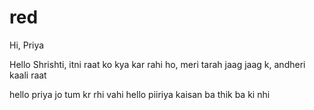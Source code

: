 # red
Hi, Priya



Hello Shrishti, itni raat ko kya kar rahi ho, meri tarah jaag jaag k, andheri kaali raat

hello priya jo tum kr rhi vahi
hello piiriya kaisan ba thik ba ki nhi
